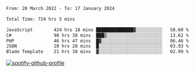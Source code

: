 <!--START_SECTION:waka-->

```txt
From: 20 March 2022 - To: 17 January 2024

Total Time: 724 hrs 5 mins

JavaScript        424 hrs 18 mins ██████████████▓░░░░░░░░░░   58.60 %
C#                98 hrs 38 mins  ███▒░░░░░░░░░░░░░░░░░░░░░   13.62 %
PHP               46 hrs 47 mins  █▓░░░░░░░░░░░░░░░░░░░░░░░   06.46 %
JSON              28 hrs 28 mins  █░░░░░░░░░░░░░░░░░░░░░░░░   03.93 %
Blade Template    21 hrs 38 mins  ▓░░░░░░░░░░░░░░░░░░░░░░░░   02.99 %
```

<!--END_SECTION:waka-->
[![spotify-github-profile](https://spotify-github-profile.vercel.app/api/view?uid=c00zprrvy9xiloa9qnco3hmng&cover_image=true&theme=novatorem&show_offline=false&background_color=121212&bar_color=53b14f&bar_color_cover=false)](https://spotify-github-profile.vercel.app/api/view?uid=c00zprrvy9xiloa9qnco3hmng&redirect=true)



